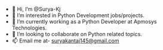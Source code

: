 - 👋 Hi, I’m @Surya-Kj
- 👀 I’m interested in Python Development jobs/projects.
- 🌱 I’m currently working as a Python Developer at Apmosys Technologies.
- 💞️ I’m looking to collaborate on Python related topics.
- 📫 Email me at- suryakantaj145@gmail.com

<!---
Surya-Kj/Surya-Kj is a ✨ special ✨ repository because its `README.md` (this file) appears on your GitHub profile.
You can click the Preview link to take a look at your changes.
--->
